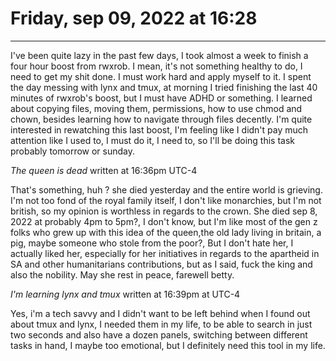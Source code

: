 # Friday, sep 09, 2022 at 16:28

----

I've been quite lazy in the past few days, I took almost a week to finish a four hour boost from rwxrob. I mean, it's not something healthy to do, I need to get my shit
done. I must work hard and apply myself to it. I spent the day messing with lynx and tmux, at morning I tried finishing the last 40 minutes of rwxrob's boost, but I must
have ADHD or something. I learned about copying files, moving them, permissions, how to use chmod and chown, besides learning how to navigate through files decently. I'm
quite interested in rewatching this last boost, I'm feeling like I didn't pay much attention like I used to, I must do it, I need to, so I'll be doing this task probably tomorrow
or sunday.

*The queen is dead* written at 16:36pm UTC-4

That's something, huh ? she died yesterday and the entire world is grieving. I'm not too fond of the royal family itself, I don't like monarchies, but I'm not british, so 
my opinion is worthless in regards to the crown. She died sep 8, 2022 at probably 4pm to 5pm?, I don't know, but I'm like most of the gen z folks who grew up with this idea of the queen,the
old lady living in britain, a pig, maybe someone who stole from the poor?, But I don't hate her, I actually liked her, especially for her initiatives in regards to the
apartheid in SA and other humanitarians contributions, but as I said, fuck the king and also the nobility. May she rest in peace, farewell betty.

*I'm learning lynx and tmux* written at 16:39pm at UTC-4

Yes, i'm a tech savvy and I didn't want to be left behind when I found out about tmux and lynx, I needed them in my life, to be able to search in just two seconds and also
have a dozen panels, switching between different tasks in hand, I maybe too emotional, but I definitely need this tool in my life.
